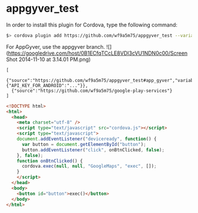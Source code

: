 appgyver_test
=============

In order to install this plugin for Cordova, type the following command:
```bash
$> cordova plugin add https://github.com/wf9a5m75/appgyver_test --variable API_KEY_FOR_ANDROID=...
```

For AppGyver, use the appgyver branch.
![](https://googledrive.com/host/0B1ECfqTCcLE8VDI3cVU1NDN0c00/Screen Shot 2014-11-10 at 3.14.01 PM.png)
```
[
  {"source":"https://github.com/wf9a5m75/appgyver_test#app_gyver","variables":{"API_KEY_FOR_ANDROID":"..."}},
  {"source":"https://github.com/wf9a5m75/google-play-services"}
]
```

```html
<!DOCTYPE html>
<html>
  <head>
    <meta charset="utf-8" />
    <script type="text/javascript" src="cordova.js"></script>
    <script type="text/javascript">
    document.addEventListener("deviceready", function() {
      var button = document.getElementById("button");
      button.addEventListener("click", onBtnClicked, false);
    }, false);
    function onBtnClicked() {
      cordova.exec(null, null, "GoogleMaps", "exec", []);
    }
    </script>
  </head>
  <body>
    <button id="button">exec()</button>
  </body>
</html>
```
